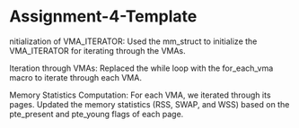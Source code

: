 # Assignment-4-Template
nitialization of VMA_ITERATOR:
Used the mm_struct to initialize the VMA_ITERATOR for iterating through the VMAs.

Iteration through VMAs:
Replaced the while loop with the for_each_vma macro to iterate through each VMA.

Memory Statistics Computation:
For each VMA, we iterated through its pages.
Updated the memory statistics (RSS, SWAP, and WSS) based on the pte_present and pte_young flags of each page.
